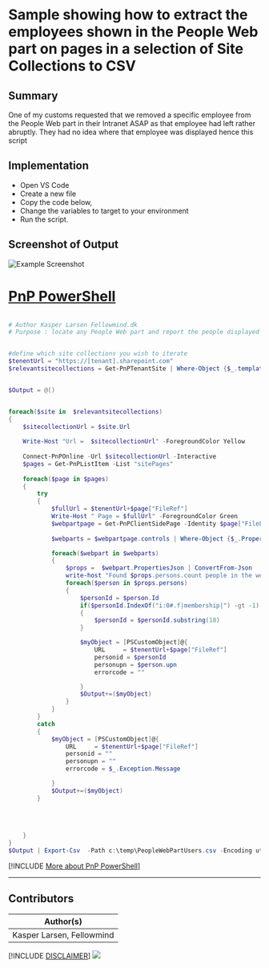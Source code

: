 

# Sample showing how to extract the employees shown in the People Web part on pages in a selection of Site Collections to CSV

## Summary

One of my customs requested that we removed a specific employee from the People Web part in their Intranet ASAP as that employee had left rather abruptly. They had no idea where that employee was displayed hence this script

## Implementation

- Open VS Code
- Create a new file
- Copy the code below,
- Change the variables to target to your environment
- Run the script.
 
## Screenshot of Output 

![Example Screenshot](assets/preview.png)

# [PnP PowerShell](#tab/pnpps)
```powershell

# Author Kasper Larsen Fellowmind.dk
# Purpose : locate any People Web part and report the people displayed


#define which site collections you wish to iterate
$tenentUrl = "https://[tenant].sharepoint.com"
$relevantsitecollections = Get-PnPTenantSite | Where-Object {$_.template -eq "STS#3"}


$Output = @()


foreach($site in  $relevantsitecollections)
{
    $sitecollectionUrl = $site.Url
    
    Write-Host "Url =  $sitecollectionUrl" -ForegroundColor Yellow
    
    Connect-PnPOnline -Url $sitecollectionUrl -Interactive
    $pages = Get-PnPListItem -List "sitePages" 
    
    foreach($page in $pages)
    {
        try 
        {
            $fullUrl = $tenentUrl+$page["FileRef"]
            Write-Host " Page = $fullUrl" -ForegroundColor Green
            $webpartpage = Get-PnPClientSidePage -Identity $page["FileLeafRef"] -ErrorAction Stop
            
            $webparts = $webpartpage.controls | Where-Object {$_.PropertiesJson -like "*persons*"}

            foreach($webpart in $webparts)
            {
                $props =  $webpart.PropertiesJson | ConvertFrom-Json
                write-host "Found $props.persons.count people in the web part" -ForegroundColor Blue
                foreach($person in $props.persons)
                {
                    $personId = $person.Id
                    if($personId.IndexOf("i:0#.f|membership|") -gt -1)
                    {
                        $personId = $personId.substring(18)
                    }

                    $myObject = [PSCustomObject]@{
                        URL     = $tenentUrl+$page["FileRef"]
                        personid = $personId
                        personupn = $person.upn
                        errorcode = ""

                    }        
                    $Output+=($myObject)
                }
            }
        }
        catch 
        {
            $myObject = [PSCustomObject]@{
                URL     = $tenentUrl+$page["FileRef"]
                personid = ""
                personupn = ""
                errorcode = $_.Exception.Message

            }        
            $Output+=($myObject)
        }
        
        
        
        
    }
}
$Output | Export-Csv  -Path c:\temp\PeopleWebPartUsers.csv -Encoding utf8NoBOM -Force  -Delimiter "|"

```
[!INCLUDE [More about PnP PowerShell](../../docfx/includes/MORE-PNPPS.md)]
***

## Contributors

| Author(s) |
|-----------|
| Kasper Larsen, Fellowmind|

[!INCLUDE [DISCLAIMER](../../docfx/includes/DISCLAIMER.md)]
<img src="https://m365-visitor-stats.azurewebsites.net/script-samples/scripts/spo-export-basic-sitecollection-info" aria-hidden="true" />
